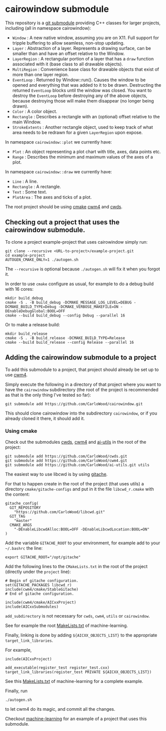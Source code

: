 # cairowindow submodule

This repository is a [git submodule](https://git-scm.com/book/en/v2/Git-Tools-Submodules)
providing C++ classes for larger projects, including (all in namespace cairowindow):

* ``Window`` : A new native window, assuming you are on X11. Full support for tripple buffering to allow seamless, non-stop updating.
* ``Layer`` : Abstraction of a layer. Represents a drawing surface, can be smaller than and have an offset relative to the Window.
* ``LayerRegion`` : A rectangular portion of a layer that has a `draw` function associated with it (base class to all drawable objects).
* ``MultiRegion`` : Convenience base class for drawable objects that exist of more than one layer region.
* ``EventLoop`` : Returned by Window::run(). Causes the window to be opened and everything that was added to it to be drawn. Destructing the returned `EventLoop` blocks until the window was closed. You want to destroy the `EventLoop` before destroying any of the above objects, because destroying those will make them disappear (no longer being drawn).
* ``Color`` : A color object.
* ``Rectangle`` : Describes a rectangle with an (optional) offset relative to the main Window.
* ``StrokeExtents`` : Another rectangle object, used to keep track of what area needs to be redrawn for a given `LayerRegion` upon expose.

In namespace `cairowindow::plot` we currently have:

* ``Plot`` : An object representing a plot chart with title, axes, data points etc.
* ``Range`` : Describes the minimum and maximum values of the axes of a plot.

In namespace `cairowindow::draw` we currently have:

* ``Line`` : A line.
* ``Rectangle`` : A rectangle.
* ``Text`` : Some text.
* ``PlotArea`` : The axes and ticks of a plot.

The root project should be using
[cmake](https://cmake.org/overview/)
[cwm4](https://github.com/CarloWood/cwm4) and
[cwds](https://github.com/CarloWood/cwds).

## Checking out a project that uses the cairowindow submodule.

To clone a project example-project that uses cairowindow simply run:

    git clone --recursive <URL-to-project>/example-project.git
    cd example-project
    AUTOGEN_CMAKE_ONLY=1 ./autogen.sh

The ``--recursive`` is optional because ``./autogen.sh`` will fix
it when you forgot it.

In order to use ``cmake`` configure as usual, for example to do a debug build with 16 cores:

    mkdir build_debug
    cmake -S . -B build_debug -DCMAKE_MESSAGE_LOG_LEVEL=DEBUG -DCMAKE_BUILD_TYPE=Debug -DCMAKE_VERBOSE_MAKEFILE=ON -DEnableDebugGlobal:BOOL=OFF
    cmake --build build_debug --config Debug --parallel 16

Or to make a release build:

    mkdir build_release
    cmake -S . -B build_release -DCMAKE_BUILD_TYPE=Release
    cmake --build build_release --config Release --parallel 16

## Adding the cairowindow submodule to a project

To add this submodule to a project, that project should already
be set up to use [cwm4](https://github.com/CarloWood/cwm4).

Simply execute the following in a directory of that project
where you want to have the ``cairowindow`` subdirectory (the
root of the project is recommended as that is the only thing
I've tested so far):

    git submodule add https://github.com/CarloWood/cairowindow.git

This should clone cairowindow into the subdirectory ``cairowindow``, or
if you already cloned it there, it should add it.

### Using cmake

Check out the submodules [cwds](https://github.com/CarloWood/cwds), [cwm4](https://github.com/CarloWood/cwm4)
and [ai-utils](https://github.com/CarloWood/ai-utils) in the root of the project:

    git submodule add https://github.com/CarloWood/cwds.git
    git submodule add https://github.com/CarloWood/cwm4.git
    git submodule add https://github.com/CarloWood/ai-utils.git utils

The easiest way to use libcwd is by using [gitache](https://github.com/CarloWood/gitache).

For that to happen create in the root of the project (that uses utils)
a directory ``cmake/gitache-configs`` and put in it the file ``libcwd_r.cmake``
with the content:

    gitache_config(
      GIT_REPOSITORY
        "https://github.com/CarloWood/libcwd.git"
      GIT_TAG
        "master"
      CMAKE_ARGS
        "-DEnableLibcwdAlloc:BOOL=OFF -DEnableLibcwdLocation:BOOL=ON"
    )

Add the variable ``GITACHE_ROOT`` to your environment,
for example add to your ``~/.bashrc`` the line:

    export GITACHE_ROOT="/opt/gitache"

Add the following lines to the ``CMakeLists.txt`` in the
root of the project (directly under the ``project`` line):

    # Begin of gitache configuration.
    set(GITACHE_PACKAGES libcwd_r)
    include(cwm4/cmake/StableGitache)
    # End of gitache configuration.

    include(cwm4/cmake/AICxxProject)
    include(AICxxSubmodules)

``add_subdirectory`` is not necessary for ``cwds``, ``cwm4``, ``utils`` or ``cairowindow``.

See for example the root [MakeLists.txt](https://github.com/CarloWood/machine-learning/blob/master/CMakeLists.txt) of machine-learning.

Finally, linking is done by adding ``${AICXX_OBJECTS_LIST}`` to
the appropriate ``target_link_libraries``.

For example,

    include(AICxxProject)

    add_executable(register_test register_test.cxx)
    target_link_libraries(register_test PRIVATE ${AICXX_OBJECTS_LIST})

See this [MakeLists.txt](https://github.com/CarloWood/machine-learning/blob/master/src/CMakeLists.txt)
of machine-learning for a complete example.

Finally, run

    ./autogen.sh

to let cwm4 do its magic, and commit all the changes.

Checkout [machine-learning](https://github.com/CarloWood/machine-learning)
for an example of a project that uses this submodule.
